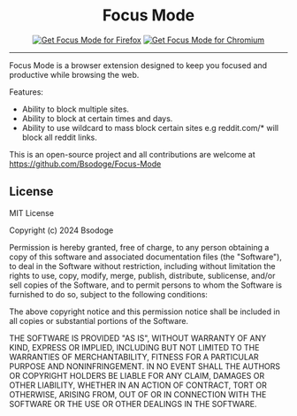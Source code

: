 <h1 align="center">Focus Mode</h1>

<p align="center">
    <a href="https://addons.mozilla.org/en-GB/firefox/addon/focus-mode-by-bsodoge/"><img src="https://user-images.githubusercontent.com/585534/107280546-7b9b2a00-6a26-11eb-8f9f-f95932f4bfec.png" alt="Get Focus Mode for Firefox"></a>
    <a href="https://chromewebstore.google.com/detail/jjogkcpcgaaifccbffjmincckliocaca"><img src="https://developer.chrome.com/static/docs/webstore/branding/image/206x58-chrome-web-bcb82d15b2486.png" alt="Get Focus Mode for Chromium"></a>
</p>

***

Focus Mode is a browser extension designed to keep you focused and productive while browsing the web.

Features:
- Ability to block multiple sites.
- Ability to block at certain times and days.
- Ability to use wildcard to mass block certain sites e.g reddit.com/* will block all reddit links.

This is an open-source project and all contributions are welcome at https://github.com/Bsodoge/Focus-Mode

<h2>License</h2>
MIT License

Copyright (c) 2024 Bsodoge

Permission is hereby granted, free of charge, to any person obtaining a copy
of this software and associated documentation files (the "Software"), to deal
in the Software without restriction, including without limitation the rights
to use, copy, modify, merge, publish, distribute, sublicense, and/or sell
copies of the Software, and to permit persons to whom the Software is
furnished to do so, subject to the following conditions:

The above copyright notice and this permission notice shall be included in all
copies or substantial portions of the Software.

THE SOFTWARE IS PROVIDED "AS IS", WITHOUT WARRANTY OF ANY KIND, EXPRESS OR
IMPLIED, INCLUDING BUT NOT LIMITED TO THE WARRANTIES OF MERCHANTABILITY,
FITNESS FOR A PARTICULAR PURPOSE AND NONINFRINGEMENT. IN NO EVENT SHALL THE
AUTHORS OR COPYRIGHT HOLDERS BE LIABLE FOR ANY CLAIM, DAMAGES OR OTHER
LIABILITY, WHETHER IN AN ACTION OF CONTRACT, TORT OR OTHERWISE, ARISING FROM,
OUT OF OR IN CONNECTION WITH THE SOFTWARE OR THE USE OR OTHER DEALINGS IN THE
SOFTWARE.
